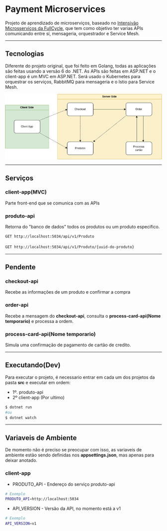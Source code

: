 # Payment Microservices
Projeto de aprendizado de microserviços, baseado no [Intensivão Microsserviços da FullCycle](https://www.youtube.com/playlist?list=PL5aY_NrL1rjuzBYy1Gro6IVDF1BPkPK_m), que tem como objetivo ter varias APIs comunicando entre sí,  mensageria, orquestrador e Service Mesh. 
___
## Tecnologias
Diferente do projeto original, que foi feito em Golang, todas as aplicações são feitas usando a versão 6 do .NET. As APIs são feitas em ASP.NET e o client-app é um MVC em ASP.NET. 
Será usado o Kubernetes para orquestrar os serviços, RabbitMQ para mensageria e o Istio para Service Mesh.

![](img/IntensivoMicroservicos.drawio.png)
___
## Serviços

### client-app(MVC)
Parte front-end que se comunica com as APIs

### produto-api
Retorna do "banco de dados" todos os produtos ou um produto especifico.

```sh
GET http://localhost:5034/api/v1/Produto

GET http://localhost:5034/api/v1/Produto/{uuid-do-produto}
```
___
## Pendente

### checkout-api
Recebe as informações de um produto e confirmar a compra

### order-api
Recebe a mensagem do __checkout-api__, consulta o __process-card-api(Nome temporario)__ e processa a ordem.

### process-card-api(Nome temporario)
Simula uma confirmação de pagamento de cartão de credito.

___
## Executando(Dev)
Para executar o projeto, é necessario entrar em cada um dos projetos da pasta __src__ e executar em ordem:

- 1º. produto-api
- 2º client-app (Por ultimo)
```sh
$ dotnet run
#ou
$ dotnet watch
```
___

## Variaveis de Ambiente
De momento não é preciso se preocupar com isso, as variaveis de ambiente estão sendo definidas nos __appsettings.json__, mas apenas para deixar anotado.

### client-app

- PRODUTO_API - Endereço do serviço produto-api
```sh
# Exemplo
PRODUTO_API=http://localhost:5034
```
- API_VERSION - Versão da API, no momento está a v1
```sh
# Exemplo
API_VERSION=v1
```